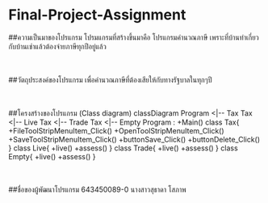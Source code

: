 # Final-Project-Assignment

##ความเป็นมาของโปรแกรม
โปรมแกรมที่สร้างขึ้นมาคือ โปรแกรมคำนวณภาษี เพราะที่บ้านทำเกี่ยวกับบ้านเช่าแล้วต้องจ่ายภาษีทุกปีอยู่แล้ว 

<br/><br/>
##วัตถุประสงค์ของโปรแกรม
เพื่อคำนวณภาษีที่ต้องเสียให้กับทางรัฐบาลในทุกๆปี

<br/><br/>
##โครงสร้างของโปรแกรม (Class diagram)
classDiagram
    Program <|-- Tax
    Tax <|-- Live
    Tax <|-- Trade
    Tax <|-- Empty
    Program : +Main()
    class Tax{
        +FileToolStripMenuItem_Click()
        +OpenToolStripMenuItem_Click()
        +SaveToolStripMenuItem_Click()
        +buttonSave_Click()
        +buttonDelete_Click()
    }
    class Live{
        +live()
        +assess()
    }
    class Trade{
        +live()
        +assess()
    }
    class Empty{
        +live()
        +assess()
    }
    
<br/><br/>
##ชื่อของผู้พัฒนาโปรแกรม
643450089-0 นางสาวสุธาดา โสภาพ
